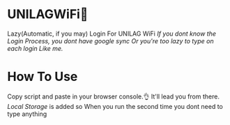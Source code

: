 # UNILAGWiFi📶
Lazy(Automatic, if you may) Login For UNILAG WiFi
*If you dont know the Login Process, you dont have google sync Or you're too lazy to type on each login Like me.*

# How To Use
Copy script and paste in your browser console.👌
It'll lead you from there.
*Local Storage* is added so When you run the second time you dont need to type anything
